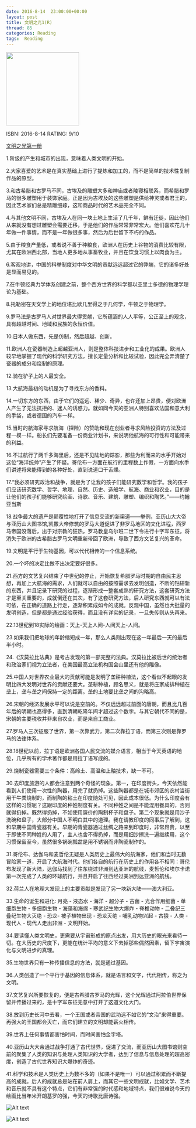 ```yaml
---
date: 2016-8-14	 23:00:00+00:00
layout: post
title: 文明之光1(R)
thread: 85
categories: Reading
tags:  Reading
---
```


<img src="https://images-cn-8.ssl-images-amazon.com/images/I/41BQ9ABGlNL.jpg" width="200" />

ISBN: 2016-8-14 RATING: 9/10

[文明之光第一册](https://www.amazon.cn/%E6%96%87%E6%98%8E%E4%B9%8B%E5%85%89-%E5%90%B4%E5%86%9B/dp/B00KYDXI70/ref=sr_1_2?ie=UTF8&qid=1471159002&sr=8-2&keywords=%E6%96%87%E6%98%8E%E4%B9%8B%E5%85%89)

1.阶级的产生和城市的出现，意味着人类文明的开始。

2.大家喜爱的艺术是在真实基础上进行了提炼和加工的，而不是简单的技术性复制作品的原型。

3.和古希腊和古罗马不同，古埃及的雕塑大多和神庙或者陵寝相联系，而希腊和罗马的很多雕塑用于装饰家庭。正是因为古埃及的这些雕塑是供给神灵或者君王的，因此艺术家们总是精雕细琢，这和商品时代的艺术品完全不同。

4.与其他文明不同，古埃及人在同一块土地上生活了几千年，鲜有迁徙，因此他们从来就没有想过雕塑会需要迁移，于是他们的作品常常非常宏大。他们喜欢花几十年做一件事情，而不是一年做很多事，然后为后世留下不朽的作品。

5.由于粮食产量低，或者说不善于种粮食，欧洲人在历史上谷物的消费比较有限，尤其在欧洲西北部，当地人更多地从事畜牧业，并且在饮食习惯上以肉食为主。

6.客观地讲，中国的科举制度对中华文明的贡献远远超过它的弊端，它的诸多好处是显而易见的。

7.在牛顿经典力学体系创建之前，整个西方世界的科学都以亚里士多德的物理学理论为基础。

8.托勒密在天文学上的地位堪比欧几里得之于几何学，牛顿之于物理学。

9.罗马法是古罗马人对世界最大得贡献，它所蕴涵的人人平等，公正至上的观念，具有超越时间、地域和民族的永恒价值。

10.日本人做东西，先是仿制，然后超越、创新。

11.欧洲人在瓷器制造上超越亚洲人，则是整体科技进步和工业化的成果。欧洲人较早地掌握了现代的科学研究方法，擅长定量分析和比较试验，因此完全弄清楚了瓷器的成分和烧制的原理。

12.骑在驴子上的人最安全。

13.大航海最初的动机是为了寻找东方的香料。

14.一切东方的东西，由于它们的遥远、稀少、奇异，也许还加上昂贵，便对欧洲人产生了无法抗拒的、迷人的诱惑力。就如同今天的亚洲人特别喜欢法国和意大利的手袋，或者德国的汽车一样。

15.当时的航海家寻求航海（探险）的赞助和现在创业者寻求风险投资的方法及过程一模一样。船长们先要准备一份商业计划书，来说明他航海的可行性和可能带来的利益。

16.不过航行了两千多海里后，还是不见陆地的踪影，那些为利而来的水手开始对这位“海洋统帅”产生了怀疑。哥伦布一方面在航行的里程数上作假，一方面向水手们讲述将来能得到的各种好处，直到说道口干舌燥。

17.“我必须研究政治和战争，就是为了让我的孩子们能研究数学和哲学。我的孩子们应该研究数学、哲学、地理、自然、历史、造船学、航海、商业和农业，目的是让他们的孩子们能够研究绘画、诗歌、音乐、建筑、雕塑、编织和陶艺。”——约翰 亚当斯

18.战争最大的遗产是颠覆性地打开了信息交流的新渠道——举例，亚历山大大帝与亚历山大图书馆,凯撒大帝修筑的罗马大道促进了非罗马地区的文化进程，西罗马帝国没落后，出于对宗教的狂热，罗马教皇乌尔班二世下令进行十字军东征，将消失于欧洲的古希腊古罗马文明重新带回了欧洲，导致了西方文艺复兴的革命。

19.文明是平行于生物基因，可以代代相传的一个信息系统。

20.一个坏的决定比做不出决定要好很多。

21.西方的文艺复兴结束了中世纪的停止，开始恢复希腊罗马时期的自由民主思想，再加上大航海的需求，人们就可以自由的按照需求去发明创造，不断的钻研新的东西，并且记录下研究的过程，逐渐形成一整套成熟的研究方法，这套研究方法才是至关重要的，成就倒还在其次，有了这套研究方法，后人研究东西就可以有法可依，在正确的道路上行走，逐渐积累成如今的成就。反观中国，虽然也大批量的发明创造，但是都是通过经验获得，而且没有详实的记录，一旦失传则从头再来。

22.13世纪到18实际的绘画：天上-天上人间-人间天上-人间。

23.如果我们把地球的年龄缩短成一年，那么人类则出现在这一年最后一天的最后半小时。

24.《汉莫拉比法典》是考古发现的第一部完整的法典。汉莫拉比被后世的统治者和政治家们视为立法者，在美国最高立法机构国会山里还有他的雕像。

25.中国人对世界农业最大的贡献可能是发明了垄耕种植法，这个看似不起眼的发明比四大发明对世界的贡献还要大。垄耕种植，顾名思义，就是将庄家成排种植在垄上，垄与垄之间保持一定的距离。垄的土地要比垄之间的沟略高。

26.宋朝的经济发展水平可以说是空前的。不仅远远超过前面的唐朝，而且比几百年后的明朝也高得多，直到清朝乾隆年间才超过这个数字。与其它朝代不同的是，宋朝的主要税收并非来自农业，而是来自工商业。

27.罗马人三次征服了世界，第一次靠武力，第二次靠拉丁语，而第三次则是靠罗马的法律体系。

28.18世纪以前，拉丁语是欧洲各国人民交流的媒介语言，相当于今天英语的地位，几乎所有的学术著作都是用拉丁语写成的。

29.烧制瓷器需要三个条件：高岭土、高温和上釉技术，缺一不可。

30.去印度旅游的人都会注意到两个奇怪的现象。第一，在印度街头，今天依然能看到人们使用一次性的陶器，用完了就扔掉。这些陶器都是在城市郊区的农村当街用干牛粪烧制的，而制陶的粘土在印度随处可见，因此成本很低。为什么印度会有这样的习惯呢？这跟印度的种姓制度有关。不同种姓之间是不能混用餐具的，否则就得扔掉。既然得扔掉，不如使用廉价的陶制杯子和盘子。第二个现象就是用沙子洗碗和盘子，大部分中国人不明白其中的道理。我在请教印度的同事后了解到，这和早期中国青瓷器有关。早期的青瓷器通过丝绸之路来到印度时，非常昂贵，以至于即使不同种姓的人用了，主人也舍不得扔掉，而是用细沙擦洗一遍继续用，这个习惯保留至今，虽然很多锅碗瓢盆是用不锈钢而非陶瓷制作的。

31.哥伦布、达伽马和麦哲伦无疑是人类历史上最伟大的航海家，他们和当时无数冒险家一道，开启了大航海时代。他们各自的航行在历史上的作用各不相同：哥伦布发现了新大陆，达伽马找到了往东绕过非洲到达亚洲的航线，麦哲伦和埃尔卡诺第一次完成了人类的环球航行，并且开启了往西经过美洲到达亚洲的航线。

32.荷兰人在地理大发现上的主要贡献是发现了另一块新大陆——澳大利亚。

33.生命的诞生和进化: 月亮 - 液态水 - 海洋 - 超分子 - 古菌 - 光合作用细菌 - 单细胞生物 - 多细胞生物 - 海藻和海绵 - 寒武纪生物大爆炸 - 脊椎动物 - 二叠纪三叠纪生物大灭绝 - 恐龙- 被子植物出现 - 恐龙灭绝 - 哺乳动物兴起 - 古猿 - 人类 - 现代人 - 现代人走出非洲 - 文明开始。

34.要读懂人类文明史，更需要从宇宙形成的原点出发，用大历史的眼光来看待一切。在大历史的尺度下，更能在统计平均的意义下去掉那些偶然因素，留下宇宙演化与文明进步的真理。

35.生物世界只有一种传播信息的方法，就是通过基因。

36.人类创造了一个平行于基因的信息体系，就是语言和文字，代代相传，称之为文明。

37.文艺复兴所要恢复的，便是古希腊古罗马的光辉，这个光辉通过阿拉伯世界保留并传播过来的，是十字军东征无意中打开了这道文化大门。

38.放到历史长河中去看，一个王国或者帝国的武功远不如它的“文治”来得重要。再强大的王国都会灭亡，而它们建立的文明却能薪火相传。

39.世界上任何事情都害怕时间，而时间害怕金字塔。

40.亚历山大大帝通过战争打通了古代世界，促进了交流，而亚历山大图书馆则空前的聚集了人类的知识与处理人类知识的大学者，达到了信息与信息处理的超高密度，创造了古代世界知识大爆炸的奇迹。

41.科学和技术是人类历史上为数不多的（如果不是唯一）可以通过积累而不断提高的成就。后人的成就总是站在前人肩上，而其它一些文明成就，比如文学、艺术和音乐就不具有这个特点，它们有非常强的时代感和地域特点，我们很难说今天的绘画比当年米开朗基罗的强，今天的诗歌比唐诗强。​

![Alt text](/images/文明之光/罗塞塔.jpg)

![Alt text](/images/文明之光/通天塔.jpg)











